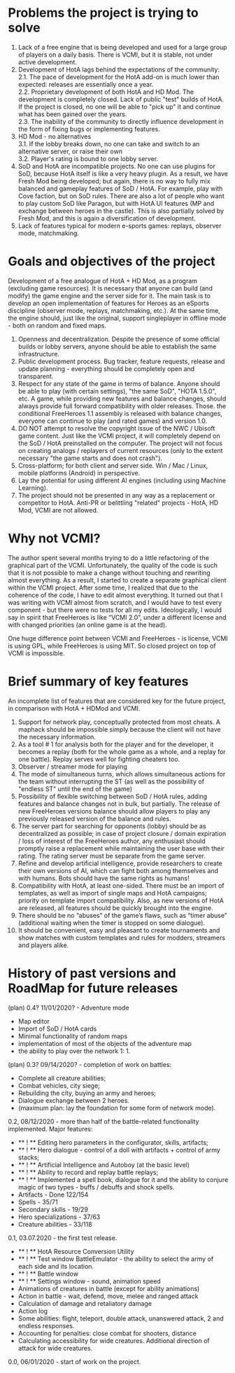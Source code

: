 # Problems the project is trying to solve
1. Lack of a free engine that is being developed and used for a large group of players on a daily basis. There is VCMI, but it is stable, not under active development.
2. Development of HotA lags behind the expectations of the community:  
2.1. The pace of development for the HotA add-on is much lower than expected: releases are essentially once a year.  
2.2. Proprietary development of both HotA and HD Mod. The development is completely closed. Lack of public "test" builds of HotA. If the project is closed, no one will be able to "pick up" it and continue what has been gained over the years.  
2.3. The inability of the community to directly influence development in the form of fixing bugs or implementing features.  
3. HD Mod - no alternatives  
3.1. If the lobby breaks down, no one can take and switch to an alternative server, or raise their own  
3.2. Player's rating is bound to one lobby server.  
4. SoD and HotA are incompatible projects. No one can use plugins for SoD, because HotA itself is like a very heavy plugin. As a result, we have Fresh Mod being developed; but again, there is no way to fully mix balanced and gameplay features of SoD / HotA. For example, play with Cove faction, but on SoD rules. There are also a lot of people who want to play custom SoD like Paragon, but with HotA UI features (MP and exchange between heroes in the castle). This is also partially solved by Fresh Mod, and this is again a diversification of development.
5. Lack of features typical for modern e-sports games: replays, observer mode, matchmaking.


# Goals and objectives of the project
Development of a free analogue of HotA + HD Mod, as a program (excluding game resources). It is necessary that anyone can build (and modify) the game engine and the server side for it.
The main task is to develop an open implementation of features for Heroes as an eSports discipline (observer mode, replays, matchmaking, etc.). At the same time, the engine should, just like the original, support singleplayer in offline mode - both on random and fixed maps.
1. Openness and decentralization. Despite the presence of some official builds or lobby servers, anyone should be able to establish the same infrastructure.
2. Public development process. Bug tracker, feature requests, release and update planning - everything should be completely open and transparent.
3. Respect for any state of the game in terms of balance. Anyone should be able to play (with certain settings), "the same SoD", "HOTA 1.5.0", etc. A game, while providing new features and balance changes, should always provide full forward compatibility with older releases. Those. the conditional FreeHeroes 1.1 assembly is released with balance changes, everyone can continue to play (and rated games) and version 1.0.
4. DO NOT attempt to resolve the copyright issue of the NWC / Ubisoft game content. Just like the VCMI project, it will completely depend on the SoD / HotA preinstalled on the computer. The project will not focus on creating analogs / replayers of current resources (only to the extent necessary "the game starts and does not crash").
5. Cross-platform; for both client and server side. Win / Mac / Linux, mobile platforms (Android) in perspective.
6. Lay the potential for using different AI engines (including using Machine Learning).
7. The project should not be presented in any way as a replacement or competitor to HotA. Anti-PR or belittling "related" projects - HotA, HD Mod, VCMI are not allowed.

# Why not VCMI?
The author spent several months trying to do a little refactoring of the graphical part of the VCMI. Unfortunately, the quality of the code is such that it is not possible to make a change without touching and rewriting almost everything. As a result, I started to create a separate graphical client within the VCMI project. After some time, I realized that due to the coherence of the code, I have to edit almost everything. It turned out that I was writing with VCMI almost from scratch, and I would have to test every component - but there were no tests for all my edits.
Ideologically, I would say in spirit that FreeHeroes is like “VCMI 2.0”, under a different license and with changed priorities (an online game is at the head).

One huge difference point between VCMI and FreeHeroes - is license, VCMI is using GPL, while FreeHeroes is using MIT. So closed project on top of VCMI is impossible.


# Brief summary of key features

An incomplete list of features that are considered key for the future project, in comparison with HotA + HDMod and VCMI.
1. Support for network play, conceptually protected from most cheats. A maphack should be impossible simply because the client will not have the necessary information.
2. As a tool # 1 for analysis both for the player and for the developer, it becomes a replay (both for the whole game as a whole, and a replay for one battle). Replay serves well for fighting cheaters too.
3. Observer / streamer mode for playing
4. The mode of simultaneous turns, which allows simultaneous actions for the team without interrupting the ST (as well as the possibility of "endless ST" until the end of the game)
5. Possibility of flexible switching between SoD / HotA rules, adding features and balance changes not in bulk, but partially. The release of new FreeHeroes versions balance should allow players to play any previously released version of the balance and rules.
6. The server part for searching for opponents (lobby) should be as decentralized as possible; in case of project closure / domain expiration / loss of interest of the FreeHeroes author, any enthusiast should promptly raise a replacement while maintaining the user base with their rating. The rating server must be separate from the game server.
7. Refine and develop artificial intelligence, provide researchers to create their own versions of AI, which can fight both among themselves and with humans. Bots should have the same rights as humans!
8. Compatibility with HotA, at least one-sided. There must be an import of templates, as well as import of single maps and HotA campaigns; priority on template import compatibility. Also, as new versions of HotA are released, all features should be quickly brought into the engine.
9. There should be no “abuses” of the game’s flaws, such as “timer abuse” (additional waiting when the timer is stopped on some dialogue).
10. It should be convenient, easy and pleasant to create tournaments and show matches with custom templates and rules for modders, streamers and players alike.

# History of past versions and RoadMap for future releases
(plan) 0.4? 11/01/2020? - Adventure mode
- Map editor
- Import of SoD / HotA cards
- Minimal functionality of random maps
- implementation of most of the objects of the adventure map
- the ability to play over the network 1: 1.

(plan) 0.3? 09/14/2020? - completion of work on battles:
- Complete all creature abilities;
- Combat vehicles, city siege;
- Rebuilding the city, buying an army and heroes;
- Dialogue exchange between 2 heroes.
- (maximum plan: lay the foundation for some form of network mode).

0.2, 08/12/2020 - more than half of the battle-related functionality implemented. Major features:
- ** ! ** Editing hero parameters in the configurator, skills, artifacts;
- ** ! ** Hero dialogue - control of a doll with artifacts + control of army stacks;
- ** ! ** Artificial Intelligence and Autoboy (at the basic level)
- ** ! ** Ability to record and replay battle replays;
- ** ! ** Implemented a spell book, dialogue for it and the ability to conjure magic of two types - buffs / debuffs and shock spells.
- Artifacts - Done 122/154
- Spells - 35/71
- Secondary skills - 19/29
- Hero specializations - 37/63
- Creature abilities - 33/118

0.1, 03.07.2020 - the first test release.
- ** ! ** HotA Resource Conversion Utility
- ** ! ** Test window BattleEmulator - the ability to select the army of each side and its location.
- ** ! ** Battle window
- ** ! ** Settings window - sound, animation speed
- Animations of creatures in battle (except for ability animations)
- Action in battle - wait, defend, move, melee and ranged attack
- Calculation of damage and retaliatory damage
- Action log
- Some abilities: flight, teleport, double attack, unanswered attack, 2 and endless responses.
- Accounting for penalties: close combat for shooters, distance
- Calculating accessibility for wide creatures. Additional direction of attack for wide creatures.
  
0.0, 06/01/2020 - start of work on the project.